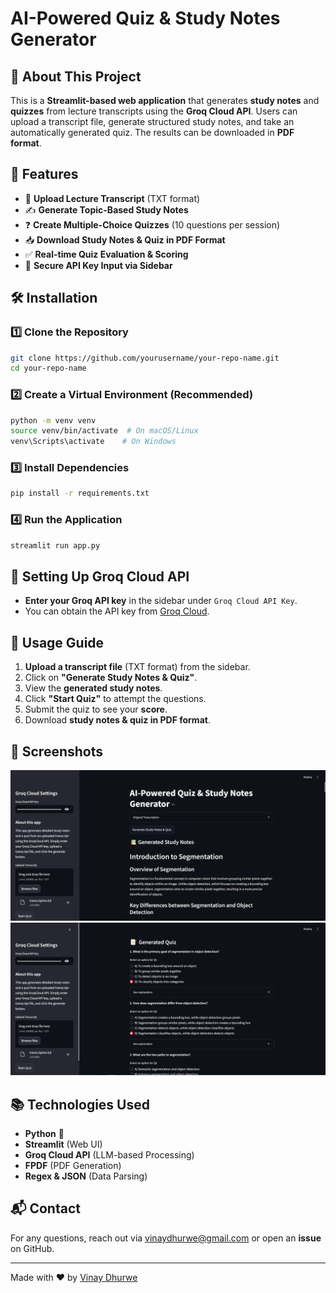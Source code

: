 # AI-Powered Quiz & Study Notes Generator

## 📌 About This Project
This is a **Streamlit-based web application** that generates **study notes** and **quizzes** from lecture transcripts using the **Groq Cloud API**. Users can upload a transcript file, generate structured study notes, and take an automatically generated quiz. The results can be downloaded in **PDF format**.

## 🚀 Features
- 📄 **Upload Lecture Transcript** (TXT format)
- ✍️ **Generate Topic-Based Study Notes**
- ❓ **Create Multiple-Choice Quizzes** (10 questions per session)
- 📥 **Download Study Notes & Quiz in PDF Format**
- ✅ **Real-time Quiz Evaluation & Scoring**
- 🔐 **Secure API Key Input via Sidebar**

## 🛠️ Installation

### 1️⃣ Clone the Repository
```bash
git clone https://github.com/yourusername/your-repo-name.git
cd your-repo-name
```

### 2️⃣ Create a Virtual Environment (Recommended)
```bash
python -m venv venv
source venv/bin/activate  # On macOS/Linux
venv\Scripts\activate    # On Windows
```

### 3️⃣ Install Dependencies
```bash
pip install -r requirements.txt
```

### 4️⃣ Run the Application
```bash
streamlit run app.py
```

## 🔑 Setting Up Groq Cloud API
- **Enter your Groq API key** in the sidebar under `Groq Cloud API Key`.
- You can obtain the API key from [Groq Cloud](https://groq.com).

## 🎯 Usage Guide
1. **Upload a transcript file** (TXT format) from the sidebar.
2. Click on **"Generate Study Notes & Quiz"**.
3. View the **generated study notes**.
4. Click **"Start Quiz"** to attempt the questions.
5. Submit the quiz to see your **score**.
6. Download **study notes & quiz in PDF format**.

## 📸 Screenshots
![Study Notes Screenshot](study_notes.PNG)
![Quiz Screenshot](quiz.PNG)

## 📚 Technologies Used
- **Python** 🐍
- **Streamlit** (Web UI)
- **Groq Cloud API** (LLM-based Processing)
- **FPDF** (PDF Generation)
- **Regex & JSON** (Data Parsing)

## 📬 Contact
For any questions, reach out via vinaydhurwe@gmail.com or open an **issue** on GitHub.

---
Made with ❤️ by [Vinay Dhurwe](https://github.com/vinaydhurwe)

